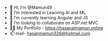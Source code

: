 - 👋 Hi, I’m @Mamun49
- 👀 I’m interested in Learning AI and ML
- 🌱 I’m currently learning Angular and JS
- 💞️ I’m looking to collaborate on ASP.net MVC
- 🤷‍♂️ My Portfolio - https://hasanalmamun.online
- 📫 mail- hasanmamun326@hotmail.com

<!---
Mamun49/Mamun49 is a ✨ special ✨ repository because its `README.md` (this file) appears on your GitHub profile.
You can click the Preview link to take a look at your changes.
--->
